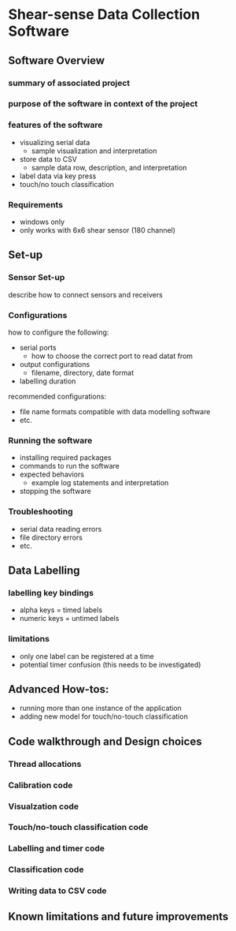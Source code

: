 # Shear-sense Data Collection Software

## Software Overview

### summary of associated project

### purpose of the software in context of the project

### features of the software
- visualizing serial data
    - sample visualization and interpretation
- store data to CSV
    - sample data row, description, and interpretation
- label data via key press
- touch/no touch classification

### Requirements
- windows only
- only works with 6x6 shear sensor (180 channel)

## Set-up
### Sensor Set-up
describe how to connect sensors and receivers
### Configurations
how to configure the following:
- serial ports
    - how to choose the correct port to read datat from
- output configurations
    - filename, directory, date format
- labelling duration

recommended configurations:
- file name formats compatible with data modelling software
- etc.

### Running the software
- installing required packages
- commands to run the software
- expected behaviors
    - example log statements and interpretation
- stopping the software

### Troubleshooting
- serial data reading errors
- file directory errors
- etc.

## Data Labelling

### labelling key bindings
- alpha keys = timed labels
- numeric keys = untimed labels

### limitations
- only one label can be registered at a time
- potential timer confusion (this needs to be investigated)


## Advanced How-tos:
- running more than one instance of the application
- adding new model for touch/no-touch classification

## Code walkthrough and Design choices
### Thread allocations
### Calibration code
### Visualzation code
### Touch/no-touch classification code
### Labelling and timer code
### Classification code
### Writing data to CSV code

## Known limitations and future improvements